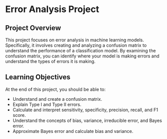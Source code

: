 # Error Analysis Project

## Project Overview

This project focuses on error analysis in machine learning models. Specifically, it involves creating and analyzing a confusion matrix to understand the performance of a classification model. By examining the confusion matrix, you can identify where your model is making errors and understand the types of errors it is making.

## Learning Objectives

At the end of this project, you should be able to:

- Understand and create a confusion matrix.
- Explain Type I and Type II errors.
- Calculate and interpret sensitivity, specificity, precision, recall, and F1 score.
- Understand the concepts of bias, variance, irreducible error, and Bayes error.
- Approximate Bayes error and calculate bias and variance.
